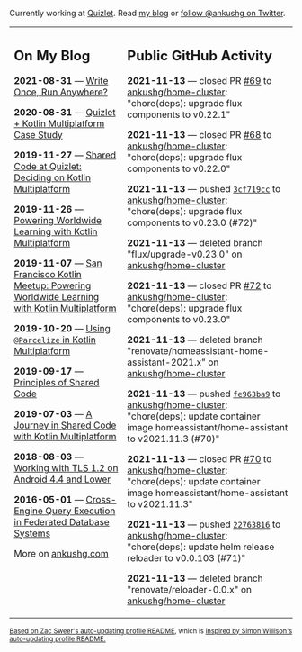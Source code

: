 Currently working at [Quizlet](https://quizlet.com/). Read [my blog](https://ankushg.com/) or [follow @ankushg on Twitter](https://twitter.com/ankushg).

<table><tr><td valign="top" width="40%">

## On My Blog
<!-- blog starts -->
**2021-08-31** — [Write Once, Run Anywhere?](https://ankushg.com/posts/write-once-run-anywhere-increment/)

**2020-08-31** — [Quizlet + Kotlin Multiplatform Case Study](https://ankushg.com/posts/quizlet-kotlin-multiplatform-case-study/)

**2019-11-27** — [Shared Code at Quizlet: Deciding on Kotlin Multiplatform](https://ankushg.com/posts/shared-code-kotlin-multiplatform/)

**2019-11-26** — [Powering Worldwide Learning with Kotlin Multiplatform](https://ankushg.com/speaking/droidcon-sf-2019)

**2019-11-07** — [San Francisco Kotlin Meetup: Powering Worldwide Learning with Kotlin Multiplatform](https://ankushg.com/speaking/sf-kotlin-meetup-2019)

**2019-10-20** — [Using `@Parcelize` in Kotlin Multiplatform](https://ankushg.com/posts/multiplatform-parcelize/)

**2019-09-17** — [Principles of Shared Code](https://ankushg.com/speaking/denver-startup-week-2019)

**2019-07-03** — [A Journey in Shared Code with Kotlin Multiplatform](https://ankushg.com/speaking/droidcon-berlin-2019)

**2018-08-03** — [Working with TLS 1.2 on Android 4.4 and Lower](https://ankushg.com/posts/tls-1.2-on-android/)

**2016-05-01** — [Cross-Engine Query Execution in Federated Database Systems](https://ankushg.com/projects/thesis)
<!-- blog ends -->
More on [ankushg.com](https://ankushg.com/)
</td><td valign="top" width="60%">

## Public GitHub Activity
<!-- githubActivity starts -->
**2021-11-13** — closed PR [#69](https://github.com/ankushg/home-cluster/pull/69) to [ankushg/home-cluster](https://api.github.com/repos/ankushg/home-cluster): "chore(deps): upgrade flux components to v0.22.1"

**2021-11-13** — closed PR [#68](https://github.com/ankushg/home-cluster/pull/68) to [ankushg/home-cluster](https://api.github.com/repos/ankushg/home-cluster): "chore(deps): upgrade flux components to v0.22.0"

**2021-11-13** — pushed [`3cf719cc`](https://github.com/ankushg/home-cluster/commit/3cf719cc07c10dc97195e28be319443cf10a04f5) to [ankushg/home-cluster](https://api.github.com/repos/ankushg/home-cluster): "chore(deps): upgrade flux components to v0.23.0 (#72)"

**2021-11-13** — deleted branch "flux/upgrade-v0.23.0" on [ankushg/home-cluster](https://api.github.com/repos/ankushg/home-cluster)

**2021-11-13** — closed PR [#72](https://github.com/ankushg/home-cluster/pull/72) to [ankushg/home-cluster](https://api.github.com/repos/ankushg/home-cluster): "chore(deps): upgrade flux components to v0.23.0"

**2021-11-13** — deleted branch "renovate/homeassistant-home-assistant-2021.x" on [ankushg/home-cluster](https://api.github.com/repos/ankushg/home-cluster)

**2021-11-13** — pushed [`fe963ba9`](https://github.com/ankushg/home-cluster/commit/fe963ba983a18458d27c98df0524a6dd0ffdfc9a) to [ankushg/home-cluster](https://api.github.com/repos/ankushg/home-cluster): "chore(deps): update container image homeassistant/home-assistant to v2021.11.3 (#70)"

**2021-11-13** — closed PR [#70](https://github.com/ankushg/home-cluster/pull/70) to [ankushg/home-cluster](https://api.github.com/repos/ankushg/home-cluster): "chore(deps): update container image homeassistant/home-assistant to v2021.11.3"

**2021-11-13** — pushed [`22763816`](https://github.com/ankushg/home-cluster/commit/227638166a4a83dbd55fcf2936276c823c1d79a6) to [ankushg/home-cluster](https://api.github.com/repos/ankushg/home-cluster): "chore(deps): update helm release reloader to v0.0.103 (#71)"

**2021-11-13** — deleted branch "renovate/reloader-0.0.x" on [ankushg/home-cluster](https://api.github.com/repos/ankushg/home-cluster)
<!-- githubActivity ends -->
</td></tr></table>

<sub><a href="https://github.com/ZacSweers/ZacSweers">Based on Zac Sweer's auto-updating profile README</a>, which is <a href="https://simonwillison.net/2020/Jul/10/self-updating-profile-readme/">inspired by Simon Willison's auto-updating profile README.</a></sub>